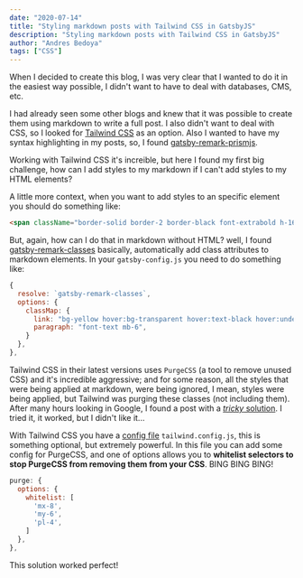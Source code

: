 ```yaml
---
date: "2020-07-14"
title: "Styling markdown posts with Tailwind CSS in GatsbyJS"
description: "Styling markdown posts with Tailwind CSS in GatsbyJS"
author: "Andres Bedoya"
tags: ["CSS"]
---
```


When I decided to create this blog, I was very clear that I wanted to do it in the easiest way possible, I didn't want to have to deal with databases, CMS, etc.

I had already seen some other blogs and knew that it was possible to create them using markdown to write a full post. I also didn't want to deal with CSS, so I looked for [Tailwind CSS](https://tailwindcss.com/) as an option. Also I wanted to have my syntax highlighting in my posts, so, I found [gatsby-remark-prismjs](https://www.gatsbyjs.org/packages/gatsby-remark-prismjs/). 

Working with Tailwind CSS it's increible, but here I found my first big challenge, how can I add styles to my markdown if I can't add styles to my HTML elements?

A little more context, when you want to add styles to an specific element you should do something like:
```html
<span className="border-solid border-2 border-black font-extrabold h-16 inline-flex items-center justify-center mr-4 rounded-full text-center w-16">VE</span>
```

But, again, how can I do that in markdown without HTML? well, I found [gatsby-remark-classes](https://www.gatsbyjs.org/packages/gatsby-remark-classes/) basically, automatically add class attributes to markdown elements. In your `gatsby-config.js` you need to do something like:
```js
{
  resolve: `gatsby-remark-classes`,
  options: {
    classMap: {
      link: "bg-yellow hover:bg-transparent hover:text-black hover:underline",
      paragraph: "font-text mb-6",
    }
  },
},
```

Tailwind CSS in their latest versions uses `PurgeCSS` (a tool to remove unused CSS) and it's incredible aggressive; and for some reason, all the styles that were being applied at markdown, were being ignored, I mean, styles were being applied, but Tailwind was purging these classes (not including them). After many hours looking in Google, I found a post with a [*tricky* solution](https://tjaddison.com/blog/2019/08/styling-markdown-tailwind-gatsby/). I tried it, it worked, but I didn't like it...

With Tailwind CSS you have a [config file](https://tailwindcss.com/docs/installation#3-create-your-tailwind-config-file-optional) `tailwind.config.js`, this is something optional, but extremely powerful. In this file you can add some config for PurgeCSS, and one of options allows you to **whitelist selectors to stop PurgeCSS from removing them from your CSS**. BING BING BING! 
```js
purge: {
  options: {
    whitelist: [
      'mx-8',
      'my-6',
      'pl-4',
    ]
  },
},
```

This solution worked perfect!
